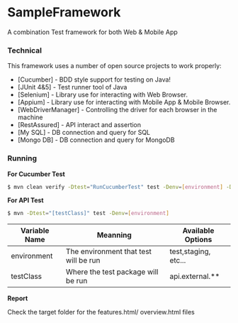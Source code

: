 # SampleFramework
A combination Test framework for both Web &amp; Mobile App

### Technical

This framework uses a number of open source projects to work properly:

* [Cucumber] - BDD style support for testing on Java!
* [JUnit 4&5] - Test runner tool of Java
* [Selenium] - Library use for interacting with Web Browser.
* [Appium] - Library use for interacting with Mobile App & Mobile Browser.
* [WebDriverManager] - Controlling the driver for each browser in the machine
* [RestAssured] - API interact and assertion
* [My SQL] - DB connection and query for SQL
* [Mongo DB] - DB connection and query for MongoDB


### Running

**For Cucumber Test**
```sh
$ mvn clean verify -Dtest="RunCucumberTest" test -Denv=[environment] -Dlocation=[location] "-Dcucumber.options=--tags \"[tagName]\"" 
```


**For API Test**

```sh
$ mvn -Dtest="[testClass]" test -Denv=[environment]
```

| Variable Name | Meanning                                                        | Available Options               |
|---------------|-----------------------------------------------------------------|--------------------------       |
| environment   | The environment that test will be run                           | test,staging, etc...        |
| testClass     | Where the test package will be run                              | api.external.**        |


**Report**

Check the target folder for the features.html/ overview.html files
